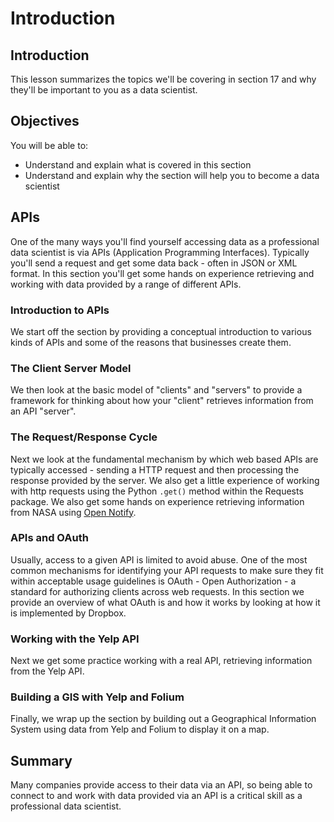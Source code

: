 
# Introduction

## Introduction
This lesson summarizes the topics we'll be covering in section 17 and why they'll be important to you as a data scientist.

## Objectives
You will be able to:
* Understand and explain what is covered in this section
* Understand and explain why the section will help you to become a data scientist

## APIs

One of the many ways you'll find yourself accessing data as a professional data scientist is via APIs (Application Programming Interfaces). Typically you'll send a request and get some data back - often in JSON or XML format. In this section you'll get some hands on experience retrieving and working with data provided by a range of different APIs.

### Introduction to APIs

We start off the section by providing a conceptual introduction to various kinds of APIs and some of the reasons that businesses create them.

### The Client Server Model

We then look at the basic model of "clients" and "servers" to provide a framework for thinking about how your "client" retrieves information from an API "server".

### The Request/Response Cycle

Next we look at the fundamental mechanism by which web based APIs are typically accessed - sending a HTTP request and then processing the response provided by the server. We also get a little experience of working with http requests using the Python `.get()` method within the Requests package. We also get some hands on experience retrieving information from NASA using [Open Notify](http://open-notify.org/).


### APIs and OAuth

Usually, access to a given API is limited to avoid abuse. One of the most common mechanisms for identifying your API requests to make sure they fit within acceptable usage guidelines is OAuth - Open Authorization - a standard for authorizing clients across web requests. In this section we provide an overview of what OAuth is and how it works by looking at how it is implemented by Dropbox.

### Working with the Yelp API

Next we get some practice working with a real API, retrieving information from the Yelp API.

### Building a GIS with Yelp and Folium

Finally, we wrap up the section by building out a Geographical Information System using data from Yelp and Folium to display it on a map.


## Summary

Many companies provide access to their data via an API, so being able to connect to and work with data provided via an API is a critical skill as a professional data scientist.
